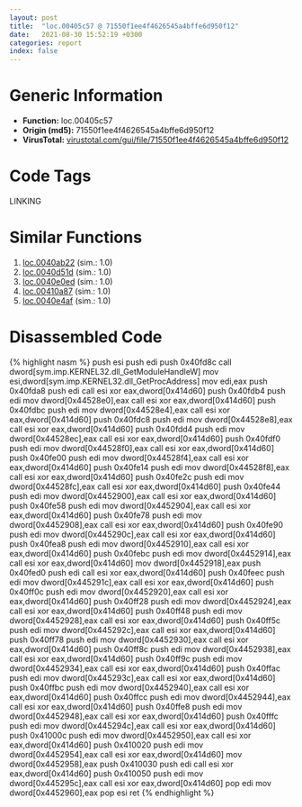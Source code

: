 ```yaml
---
layout: post
title:  "loc.00405c57 @ 71550f1ee4f4626545a4bffe6d950f12"
date:   2021-08-30 15:52:19 +0300
categories: report
index: false
---
```


# Generic Information
- **Function:** loc.00405c57
- **Origin (md5):** 71550f1ee4f4626545a4bffe6d950f12
- **VirusTotal:** [virustotal.com/gui/file/71550f1ee4f4626545a4bffe6d950f12][virustotal_ref]

# Code Tags
<span class="tag" id="LINKING">LINKING</span>


# Similar Functions

1. [loc.0040ab22][similar_1_ref] (sim.: 1.0)
2. [loc.0040d51d][similar_2_ref] (sim.: 1.0)
3. [loc.0040e0ed][similar_3_ref] (sim.: 1.0)
4. [loc.00410a87][similar_4_ref] (sim.: 1.0)
5. [loc.0040e4af][similar_5_ref] (sim.: 1.0)


# Disassembled Code

{% highlight nasm %}
push esi
push edi
push 0x40fd8c
call dword[sym.imp.KERNEL32.dll_GetModuleHandleW]
mov esi,dword[sym.imp.KERNEL32.dll_GetProcAddress]
mov edi,eax
push 0x40fda8
push edi
call esi
xor eax,dword[0x414d60]
push 0x40fdb4
push edi
mov dword[0x44528e0],eax
call esi
xor eax,dword[0x414d60]
push 0x40fdbc
push edi
mov dword[0x44528e4],eax
call esi
xor eax,dword[0x414d60]
push 0x40fdc8
push edi
mov dword[0x44528e8],eax
call esi
xor eax,dword[0x414d60]
push 0x40fdd4
push edi
mov dword[0x44528ec],eax
call esi
xor eax,dword[0x414d60]
push 0x40fdf0
push edi
mov dword[0x44528f0],eax
call esi
xor eax,dword[0x414d60]
push 0x40fe00
push edi
mov dword[0x44528f4],eax
call esi
xor eax,dword[0x414d60]
push 0x40fe14
push edi
mov dword[0x44528f8],eax
call esi
xor eax,dword[0x414d60]
push 0x40fe2c
push edi
mov dword[0x44528fc],eax
call esi
xor eax,dword[0x414d60]
push 0x40fe44
push edi
mov dword[0x4452900],eax
call esi
xor eax,dword[0x414d60]
push 0x40fe58
push edi
mov dword[0x4452904],eax
call esi
xor eax,dword[0x414d60]
push 0x40fe78
push edi
mov dword[0x4452908],eax
call esi
xor eax,dword[0x414d60]
push 0x40fe90
push edi
mov dword[0x445290c],eax
call esi
xor eax,dword[0x414d60]
push 0x40fea8
push edi
mov dword[0x4452910],eax
call esi
xor eax,dword[0x414d60]
push 0x40febc
push edi
mov dword[0x4452914],eax
call esi
xor eax,dword[0x414d60]
mov dword[0x4452918],eax
push 0x40fed0
push edi
call esi
xor eax,dword[0x414d60]
push 0x40feec
push edi
mov dword[0x445291c],eax
call esi
xor eax,dword[0x414d60]
push 0x40ff0c
push edi
mov dword[0x4452920],eax
call esi
xor eax,dword[0x414d60]
push 0x40ff28
push edi
mov dword[0x4452924],eax
call esi
xor eax,dword[0x414d60]
push 0x40ff48
push edi
mov dword[0x4452928],eax
call esi
xor eax,dword[0x414d60]
push 0x40ff5c
push edi
mov dword[0x445292c],eax
call esi
xor eax,dword[0x414d60]
push 0x40ff78
push edi
mov dword[0x4452930],eax
call esi
xor eax,dword[0x414d60]
push 0x40ff8c
push edi
mov dword[0x4452938],eax
call esi
xor eax,dword[0x414d60]
push 0x40ff9c
push edi
mov dword[0x4452934],eax
call esi
xor eax,dword[0x414d60]
push 0x40ffac
push edi
mov dword[0x445293c],eax
call esi
xor eax,dword[0x414d60]
push 0x40ffbc
push edi
mov dword[0x4452940],eax
call esi
xor eax,dword[0x414d60]
push 0x40ffcc
push edi
mov dword[0x4452944],eax
call esi
xor eax,dword[0x414d60]
push 0x40ffe8
push edi
mov dword[0x4452948],eax
call esi
xor eax,dword[0x414d60]
push 0x40fffc
push edi
mov dword[0x445294c],eax
call esi
xor eax,dword[0x414d60]
push 0x41000c
push edi
mov dword[0x4452950],eax
call esi
xor eax,dword[0x414d60]
push 0x410020
push edi
mov dword[0x4452954],eax
call esi
xor eax,dword[0x414d60]
mov dword[0x4452958],eax
push 0x410030
push edi
call esi
xor eax,dword[0x414d60]
push 0x410050
push edi
mov dword[0x445295c],eax
call esi
xor eax,dword[0x414d60]
pop edi
mov dword[0x4452960],eax
pop esi
ret
{% endhighlight %}


[similar_1_ref]: /report/loc.0040ab22@01be4434cc5f975da87a4b25d209e100
[similar_2_ref]: /report/loc.0040d51d@22e4fd0c4b1c614e2ac3f6bd9999bcbd
[similar_3_ref]: /report/loc.0040e0ed@6e195fbdf6b398dc597c28abc7c7a2ae
[similar_4_ref]: /report/loc.00410a87@4643b8f5a3d13e435a65fc553546b71e
[similar_5_ref]: /report/loc.0040e4af@6d109801b4451ecec54d9433c2446f52
[virustotal_ref]: https://www.virustotal.com/gui/file/71550f1ee4f4626545a4bffe6d950f12